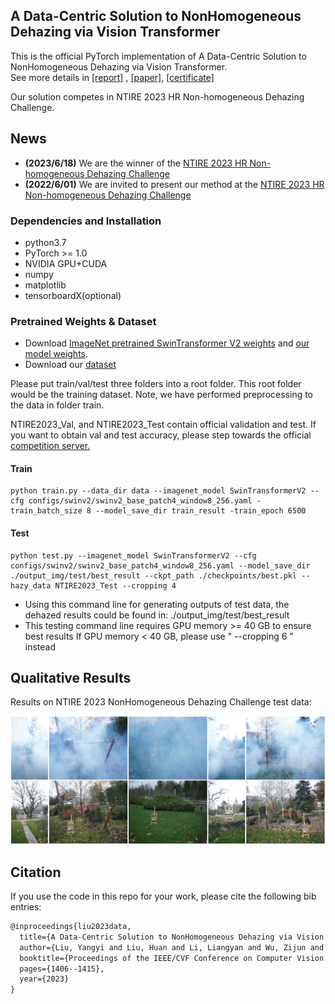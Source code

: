 ##  A Data-Centric Solution to NonHomogeneous Dehazing via Vision Transformer

This is the official PyTorch implementation of A Data-Centric Solution to NonHomogeneous Dehazing via Vision Transformer.  
See more details in  [[report]](https://openaccess.thecvf.com/content/CVPR2023W/NTIRE/papers/Ancuti_NTIRE_2023_HR_NonHomogeneous_Dehazing_Challenge_Report_CVPRW_2023_paper.pdf) , [[paper]](https://arxiv.org/pdf/2304.07874.pdf), [[certificate]](https://cvlai.net/ntire/2023/NTIRE2023awards_certificates.pdf)

Our solution competes in NTIRE 2023 HR Non-homogeneous Dehazing Challenge.

## News
- **(2023/6/18)**  We are the winner of the [NTIRE 2023 HR Non-homogeneous Dehazing Challenge](https://cvlai.net/ntire/2023/)
- **(2022/6/01)**  We are invited to present our method at the [NTIRE 2023 HR Non-homogeneous Dehazing Challenge](https://cvlai.net/ntire/2023/)

  
### Dependencies and Installation

* python3.7
* PyTorch >= 1.0
* NVIDIA GPU+CUDA
* numpy
* matplotlib
* tensorboardX(optional)

### Pretrained Weights & Dataset

- Download [ImageNet pretrained SwinTransformer V2 weights](https://github.com/SwinTransformer/storage/releases/download/v2.0.0/swinv2_base_patch4_window8_256.pth) and [our model weights](https://drive.google.com/file/d/1Nx5RpWA6CLqqLpsTrXCvEVcgh9l899ts/view?usp=share_link). 
- Download our [dataset](https://drive.google.com/drive/folders/1NwWRuQ8kWeCCkRsMv0IANFpDD40I_kyR?usp=share_link)


Please put train/val/test three folders into a root folder. This root folder would be the training dataset. 
Note, we have performed preprocessing to the data in folder train.

NTIRE2023_Val, and NTIRE2023_Test contain official validation and test. If you want to obtain val and test accuracy, please step towards the official [competition server.](https://codalab.lisn.upsaclay.fr/competitions/10216)

  
#### Train
```shell
python train.py --data_dir data --imagenet_model SwinTransformerV2 --cfg configs/swinv2/swinv2_base_patch4_window8_256.yaml -train_batch_size 8 --model_save_dir train_result -train_epoch 6500
```

#### Test
 ```shell
python test.py --imagenet_model SwinTransformerV2 --cfg configs/swinv2/swinv2_base_patch4_window8_256.yaml --model_save_dir ./output_img/test/best_result --ckpt_path ./checkpoints/best.pkl --hazy_data NTIRE2023_Test --cropping 4
 ```

* Using this command line for generating outputs of test data, the dehazed results could be found in: ./output_img/test/best_result
* This testing command line requires GPU memory >= 40 GB to ensure best results
  If GPU memory < 40 GB, please use " --cropping 6 " instead


## Qualitative Results

Results on NTIRE 2023 NonHomogeneous Dehazing Challenge test data:

<div style="text-align: center">
<img alt="" src="/images/test_results.PNG" style="display: inline-block;" />
</div>

## Citation
If you use the code in this repo for your work, please cite the following bib entries:

```latex
@inproceedings{liu2023data,
  title={A Data-Centric Solution to NonHomogeneous Dehazing via Vision Transformer},
  author={Liu, Yangyi and Liu, Huan and Li, Liangyan and Wu, Zijun and Chen, Jun},
  booktitle={Proceedings of the IEEE/CVF Conference on Computer Vision and Pattern Recognition},
  pages={1406--1415},
  year={2023}
}
```




